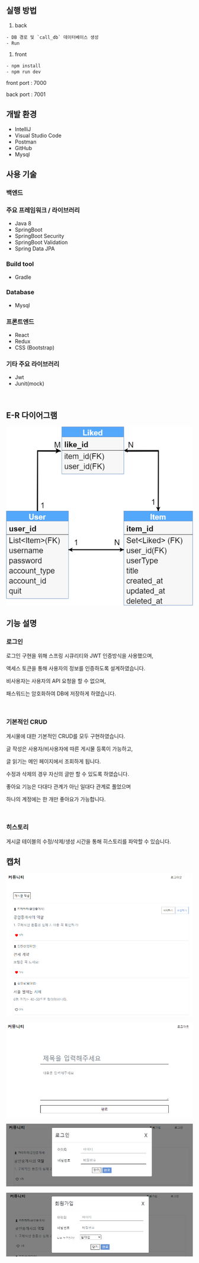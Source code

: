 ## 실행 방법

1. back
```
- DB 경로 및 `call_db` 데이터베이스 생성
- Run
```

1. front
```
- npm install
- npm run dev
```

front port : 7000

back port : 7001


## **개발 환경**

- IntelliJ
- Visual Studio Code
- Postman
- GitHub
- Mysql

## **사용 기술**

### **백엔드**

### **주요 프레임워크 / 라이브러리**

- Java 8
- SpringBoot
- SpringBoot Security
- SpringBoot Validation
- Spring Data JPA

### **Build tool**

- Gradle

### **Database**

- Mysql

### **프론트엔드**

- React
- Redux
- CSS (Bootstrap)

### **기타 주요 라이브러리**

- Jwt
- Junit(mock)

<br />

## ****E-R 다이어그램****

![image](https://github.com/coorr/Algorithm/blob/main/img/baslab/baslab_erd.png)

## 기능 설명

### 로그인

로그인 구현을 위해 스프링 시큐리티와 JWT 인증방식을 사용했으며,

액세스 토큰을 통해 사용자의 정보를 인증하도록 설계하였습니다.

비사용자는 사용자의 API 요청을 할 수 없으며,

패스워드는 암호화하여  DB에 저장하게 하였습니다.

<br />

### 기본적인 CRUD

게시물에 대한 기본적인 CRUD를 모두 구현하였습니다.

글 작성은 사용자/비사용자에 따른 게시물 등록이 가능하고,

글 읽기는 메인 페이지에서 조회하게 됩니다.

수정과 삭제의 경우 자신의 글만 할 수 있도록 하였습니다.

좋아요 기능은 다대다 관계가 아닌 일대다 관계로 풀었으며

하나의 계정에는 한 개만 좋아요가 가능합니다.

<br />

### 히스토리

게시글 테이블의 수정/삭제/생성 시간을 통해 히스토리를 파악할 수 있습니다.

## 캡처
![image](https://github.com/coorr/Algorithm/blob/main/img/baslab/basleb_main.png)

![image](https://github.com/coorr/Algorithm/blob/main/img/baslab/baslab_write.png)

![image](https://github.com/coorr/Algorithm/blob/main/img/baslab/baslab_login.png)

![image](https://github.com/coorr/Algorithm/blob/main/img/baslab/baslab_sign.png)